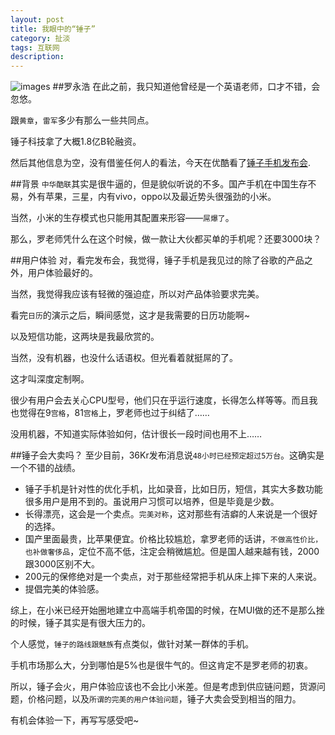 ```yaml
---
layout: post
title: 我眼中的“锤子”
category: 扯淡
tags: 互联网
description: 
---
```

![images](http://static.smartisanos.cn/asset1400843113600/img/product_image/webkit/overview/artisan/01_phone.png)
##罗永浩
在此之前，我只知道他曾经是一个英语老师，口才不错，会忽悠。

跟`黄章`，`雷军`多少有那么一些共同点。

锤子科技拿了大概1.8亿B轮融资。

然后其他信息为空，没有借鉴任何人的看法，今天在优酷看了[锤子手机发布会](http://v.youku.com/v_show/id_XNzE0Nzk3NjEy.html).

##背景
`中华酷联`其实是很牛逼的，但是貌似听说的不多。国产手机在中国生存不易，外有苹果，三星，内有vivo，oppo以及最近势头很强劲的小米。

当然，小米的生存模式也只能用其配置来形容——`屌爆了`。

那么，罗老师凭什么在这个时候，做一款让大伙都买单的手机呢？还要3000块？

##用户体验
对，看完发布会，我觉得，锤子手机是我见过的除了谷歌的产品之外，用户体验最好的。

当然，我觉得我应该有轻微的强迫症，所以对产品体验要求完美。

看完`日历`的演示之后，瞬间感觉，这才是我需要的日历功能啊~

以及短信功能，这两块是我最欣赏的。

当然，没有机器，也没什么话语权。但光看着就挺屌的了。

这才叫深度定制啊。

很少有用户会去关心CPU型号，他们只在乎运行速度，长得怎么样等等。而且我也觉得在9`宫格`，81`宫格`上，罗老师也过于纠结了……

没用机器，不知道实际体验如何，估计很长一段时间也用不上……


##锤子会大卖吗？
至少目前，36Kr发布消息说`48小时已经预定超过5万台`。这确实是一个不错的战绩。

*	锤子手机是针对性的优化手机，比如录音，比如日历，短信，其实大多数功能很多用户是用不到的。虽说用户习惯可以培养，但是毕竟是少数。
*	长得漂亮，这会是一个卖点。`完美对称`，这对那些有洁癖的人来说是一个很好的选择。
*	国产里面最贵，比苹果便宜。价格比较尴尬，拿罗老师的话讲，`不做高性价比，也补做奢侈品`，定位不高不低，注定会稍微尴尬。但是国人越来越有钱，2000跟3000区别不大。
*	200元的保修绝对是一个卖点，对于那些经常把手机从床上摔下来的人来说。
*	提倡完美的体验感。


综上，在小米已经开始圈地建立中高端手机帝国的时候，在MUI做的还不是那么挫的时候，锤子其实是有很大压力的。

个人感觉，`锤子的路线跟魅族`有点类似，做针对某一群体的手机。

手机市场那么大，分到哪怕是5%也是很牛气的。但这肯定不是罗老师的初衷。

所以，锤子会火，用户体验应该也不会比小米差。但是考虑到供应链问题，货源问题，价格问题，以及`所谓的完美的用户体验问题`，锤子大卖会受到相当的阻力。

有机会体验一下，再写写感受吧~

